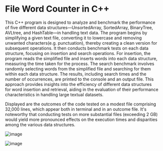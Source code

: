 # File Word Counter in C++
This C++ program is designed to analyze and benchmark the performance of five different data structures—UnsortedArray, SortedArray, BinaryTree, AVLtree, and HashTable—in handling text data. The program begins by simplifying a given text file, converting it to lowercase and removing unwanted characters(e.g. punctuation), thereby creating a clean version for subsequent operations. It then conducts benchmark tests on each data structure, focusing on insertion and search operations. For insertion, the program reads the simplified file and inserts words into each data structure, measuring the time taken for the process. The search benchmark involves randomly selecting words from the simplified file and searching for them within each data structure. The results, including search times and the number of occurrences, are printed to the console and an output file. This approach provides insights into the efficiency of different data structures for word insertion and retrieval, aiding in the evaluation of their performance characteristics in handling large textual datasets.


Displayed are the outcomes of the code tested on a modest file comprising 32,000 lines, which appear both in terminal and in an outcome file. It's noteworthy that conducting tests on more substantial files (exceeding 2 GB) would yield more pronounced effects on the execution times and disparities among the various data structures.

![image](https://github.com/raccoote/Data-Structures/assets/74006924/5267962c-3cec-4c1d-877d-1455228b8cf5)

![image](https://github.com/raccoote/Data-Structures/assets/74006924/2efce202-b1a3-4b38-a759-547b5ee8748b)


